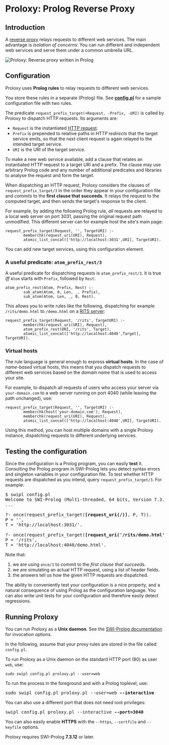 # Proloxy: Prolog Reverse Proxy

## Introduction

A [reverse proxy](https://en.wikipedia.org/wiki/Reverse_proxy)
relays requests to different web services. The main advantage is
*isolation of concerns*: You can run different and independent web
services and serve them under a common umbrella URL.

![Proloxy: Reverse proxy written in Prolog](http://www.metalevel.at/proloxy/proloxy.svg)

## Configuration

Proloxy uses **Prolog rules** to relay requests to different web services.

You store these rules in a separate (Prolog) file. See
[**config.pl**](config.pl) for a sample configuration file with two
rules.

The predicate `request_prefix_target(+Request, -Prefix, -URI)` is
called by Proloxy to dispatch HTTP requests. Its arguments are:

- `Request` is the instantiated
  [HTTP request](http://eu.swi-prolog.org/pldoc/man?predicate=http_read_request/2).
- `Prefix` is prepended to relative paths in HTTP&nbsp;*redirects*
  that the target service emits, so that the next client request is
  again relayed to the intended target service.
- `URI` is the URI of the target service.

To make a new web service available, add a clause that relates an
instantiated HTTP&nbsp;request to a target&nbsp;URI and a&nbsp;prefix.
The clause may use arbitrary Prolog code and any number of additional
predicates and libraries to analyse the request and form the target.

When dispatching an HTTP request, Proloxy considers the clauses of
`request_prefix_target/3` in the order they appear in your
configuration file and *commits* to the **first clause that
succeeds**. It relays the request to the computed target, and then
sends the target's response to the client.

For example, by adding the following Prolog rule, *all* requests are
relayed to a local web server on port 3031, passing the original
request path unmodified. This different server can for example host
the site's main page:

    request_prefix_target(Request, '', TargetURI) :-
            memberchk(request_uri(URI), Request),
            atomic_list_concat(['http://localhost:3031',URI], TargetURI).

You can add new target services, using this configuration element.

### A useful predicate: `atom_prefix_rest/3`

A useful predicate for dispatching requests is `atom_prefix_rest/3`.
It is true *iff* `Atom` starts with `Prefix`, followed by `Rest`:

    atom_prefix_rest(Atom, Prefix, Rest) :-
            sub_atom(Atom, 0, Len, _, Prefix),
            sub_atom(Atom, Len, _, 0, Rest).

This allows you to write rules like the following, dispatching for
example `/rits/demo.html` to `/demo.html` on a [RITS
server](https://github.com/triska/rits):

    request_prefix_target(Request, '/rits', TargetURI) :-
            memberchk(request_uri(URI), Request),
            atom_prefix_rest(URI, '/rits', Target),
            atomic_list_concat(['http://localhost:4040',Target], TargetURI).

### Virtual hosts

The rule language is general enough to express **virtual hosts**. In
the case of *name-based* virtual hosts, this means that you dispatch
requests to different web services based on the *domain name* that is
used to access your site.

For example, to dispatch all requests of users who access your server
via `your-domain.com` to a web server running on port&nbsp;4040 (while
leaving the path unchanged), use:

    request_prefix_target(Request, '', TargetURI) :-
            memberchk(host('your-domain.com'), Request),
            memberchk(request_uri(URI), Request),
            atomic_list_concat(['http://localhost:4040',URI], TargetURI).

Using this method, you can host multiple domains with a single Proloxy
instance, dispatching requests to different underlying services.

## Testing the configuration

Since the configuration is a Prolog program, you can easily
**test**&nbsp;it. Consulting the Prolog program in SWI-Prolog lets you
detect syntax errors and singleton variables in your configuration
file. To test whether HTTP requests are dispatched as you intend,
query `request_prefix_target/3`. For example:

<pre>
$ swipl config.pl
Welcome to SWI-Prolog (Multi-threaded, 64 bits, Version 7.3.14)
...

?- once(request_prefix_target(<b>[request_uri(/)]</b>, P, T)).
P = '',
T = 'http://localhost:3031/'.

?- once(request_prefix_target(<b>[request_uri('/rits/demo.html')]</b>, P, T)).
P = '/rits',
T = 'http://localhost:4040/demo.html'.
</pre>

Note that:

1. we are using `once/1` to commit to the *first clause that succeeds*.
2. we are simulating an actual HTTP request, using a list of header fields.
3. the answers tell us how the given HTTP requests are dispatched.

The ability to conveniently test your configuration is a nice
property, and a natural consequence of using Prolog as the
configuration language. You can also write unit tests for your
configuration and therefore easily detect regressions.

## Running Proloxy

You can run Proloxy as a **Unix daemon**. See the [SWI-Prolog
documentation](http://eu.swi-prolog.org/pldoc/man?section=httpunixdaemon)
for invocation options.

In the following, assume that your proxy rules are stored in the file
called `config.pl`.

To run Proloxy as a Unix daemon on the standard HTTP port (80) as user
`web`, use:

    sudo swipl config.pl proloxy.pl --user=web

To run the process in the foreground and with a Prolog toplevel, use:

<pre>
sudo swipl config.pl proloxy.pl --user=web <b>--interactive</b> 
</pre>

You can also use a different port that does not need root privileges:

<pre>
swipl config.pl proloxy.pl --interactive <b>--port=3040</b>
</pre>

You can also easily enable **HTTPS** with the `--https`, `--certfile`
and `--keyfile` options.


Proloxy requires SWI-Prolog <b>7.3.12</b> or later.
